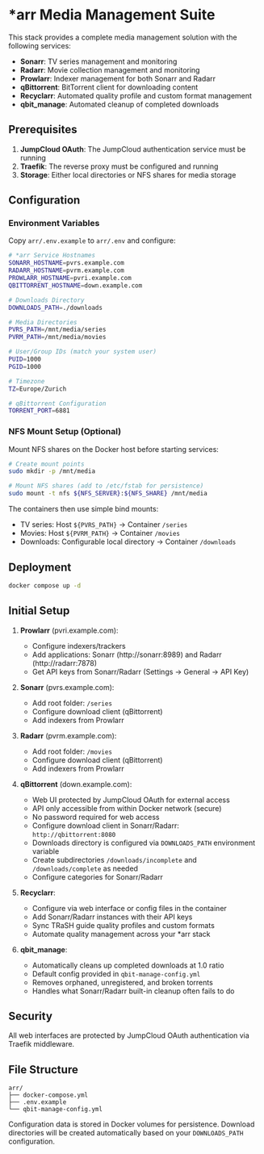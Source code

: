 # *arr Media Management Suite

This stack provides a complete media management solution with the following services:

- **Sonarr**: TV series management and monitoring
- **Radarr**: Movie collection management and monitoring  
- **Prowlarr**: Indexer management for both Sonarr and Radarr
- **qBittorrent**: BitTorrent client for downloading content
- **Recyclarr**: Automated quality profile and custom format management
- **qbit_manage**: Automated cleanup of completed downloads

## Prerequisites

1. **JumpCloud OAuth**: The JumpCloud authentication service must be running
2. **Traefik**: The reverse proxy must be configured and running
3. **Storage**: Either local directories or NFS shares for media storage

## Configuration

### Environment Variables

Copy `arr/.env.example` to `arr/.env` and configure:

```bash
# *arr Service Hostnames
SONARR_HOSTNAME=pvrs.example.com
RADARR_HOSTNAME=pvrm.example.com
PROWLARR_HOSTNAME=pvri.example.com
QBITTORRENT_HOSTNAME=down.example.com

# Downloads Directory
DOWNLOADS_PATH=./downloads

# Media Directories
PVRS_PATH=/mnt/media/series
PVRM_PATH=/mnt/media/movies

# User/Group IDs (match your system user)
PUID=1000
PGID=1000

# Timezone
TZ=Europe/Zurich

# qBittorrent Configuration
TORRENT_PORT=6881
```

### NFS Mount Setup (Optional)

Mount NFS shares on the Docker host before starting services:

```bash
# Create mount points
sudo mkdir -p /mnt/media

# Mount NFS shares (add to /etc/fstab for persistence)
sudo mount -t nfs ${NFS_SERVER}:${NFS_SHARE} /mnt/media
```

The containers then use simple bind mounts:
- TV series: Host `${PVRS_PATH}` → Container `/series`
- Movies: Host `${PVRM_PATH}` → Container `/movies`
- Downloads: Configurable local directory → Container `/downloads`

## Deployment

```bash
docker compose up -d
```

## Initial Setup

1. **Prowlarr** (pvri.example.com):
   - Configure indexers/trackers
   - Add applications: Sonarr (http://sonarr:8989) and Radarr (http://radarr:7878)
   - Get API keys from Sonarr/Radarr (Settings → General → API Key)

2. **Sonarr** (pvrs.example.com):
   - Add root folder: `/series`
   - Configure download client (qBittorrent)
   - Add indexers from Prowlarr

3. **Radarr** (pvrm.example.com):
   - Add root folder: `/movies`
   - Configure download client (qBittorrent)
   - Add indexers from Prowlarr

4. **qBittorrent** (down.example.com):
   - Web UI protected by JumpCloud OAuth for external access
   - API only accessible from within Docker network (secure)
   - No password required for web access
   - Configure download client in Sonarr/Radarr: `http://qbittorrent:8080`
   - Downloads directory is configured via `DOWNLOADS_PATH` environment variable
   - Create subdirectories `/downloads/incomplete` and `/downloads/complete` as needed
   - Configure categories for Sonarr/Radarr

5. **Recyclarr**:
   - Configure via web interface or config files in the container
   - Add Sonarr/Radarr instances with their API keys
   - Sync TRaSH guide quality profiles and custom formats
   - Automate quality management across your *arr stack

6. **qbit_manage**:
   - Automatically cleans up completed downloads at 1.0 ratio
   - Default config provided in `qbit-manage-config.yml`
   - Removes orphaned, unregistered, and broken torrents
   - Handles what Sonarr/Radarr built-in cleanup often fails to do

## Security

All web interfaces are protected by JumpCloud OAuth authentication via Traefik middleware.

## File Structure

```
arr/
├── docker-compose.yml
├── .env.example
└── qbit-manage-config.yml
```

Configuration data is stored in Docker volumes for persistence. Download directories will be created automatically based on your `DOWNLOADS_PATH` configuration.